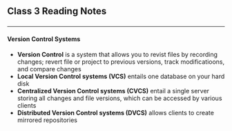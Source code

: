 ## Class 3 Reading Notes

### 
_____
#### Version Control Systems
- __Version Control__ is a system that allows you to revist files by recording changes; revert file or project to previous versions, track modificatioons, and compare changes  
- __Local Version Control systems (VCS)__ entails one database on your hard disk
- __Centralized Version Control systems (CVCS)__ entail a single server storing all changes and file versions, which can be accessed by various clients
- __Distributed Version Control systems (DVCS)__ allows clients to create mirrored repositories
